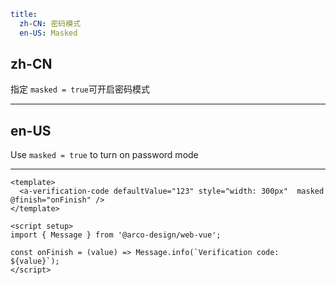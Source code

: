 ```yaml
title:
  zh-CN: 密码模式
  en-US: Masked
```

## zh-CN

指定 `masked = true`可开启密码模式

---

## en-US

Use `masked = true` to turn on password mode

---

```vue
<template>
  <a-verification-code defaultValue="123" style="width: 300px"  masked @finish="onFinish" />
</template>

<script setup>
import { Message } from '@arco-design/web-vue';

const onFinish = (value) => Message.info(`Verification code: ${value}`);
</script>
```

